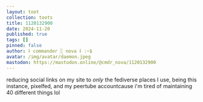 ```yaml
---
layout: toot
collection: toots
title: 1120132900
date: 2024-11-20
published: true
tags: []
pinned: false
author: ⸸ commander ░ nova ⸸ :~$
avatar: /img/avatar/daemon.jpeg
mastodon: https://mastodon.online/@cmdr_nova/1120132900
---
```


reducing social links on my site to _only_ the fediverse places I use, being this instance, pixelfed, and my peertube accountcause i'm tired of maintaining 40 different things lol
